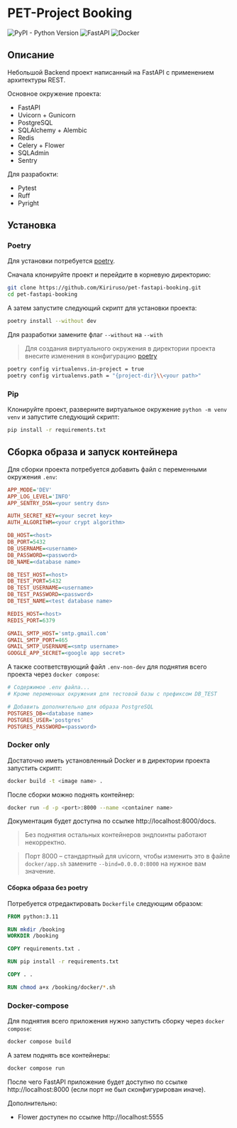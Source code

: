# PET-Project Booking

![PyPI - Python Version](https://img.shields.io/pypi/pyversions/fastapi)
![FastAPI](https://img.shields.io/badge/FastAPI-04988b?style=flat&logo=fastapi&color=white)
![Docker](https://img.shields.io/badge/Docker-E5F2FC?style=flat&logo=docker&color=%23E5F2FC)

## Описание

Небольшой Backend проект написанный на FastAPI с применением архитектуры REST.

Основное окружение проекта:
- FastAPI
- Uvicorn + Gunicorn
- PostgreSQL
- SQLAlchemy + Alembic
- Redis
- Celery + Flower
- SQLAdmin
- Sentry

Для разрабокти:
- Pytest
- Ruff
- Pyright

## Установка

### Poetry

Для установки потребуется [poetry](https://python-poetry.org/docs/#installing-with-the-official-installer).

Сначала клонируйте проект и перейдите в корневую директорию:

```bash
git clone https://github.com/Kiriruso/pet-fastapi-booking.git
cd pet-fastapi-booking
```

А затем запустите следующий скрипт для установки проекта:

```bash
poetry install --without dev
```

Для разработки замените флаг `--without` на `--with`

>Для создания виртуального окружения в директории проекта внесите изменения в конфигурацию [poetry](https://python-poetry.org/docs/configuration/#virtualenvspath)
```bash
poetry config virtualenvs.in-project = true
poetry config virtualenvs.path = "{project-dir}\\<your path>"
```

### Pip

Клонируйте проект, разверните виртуальное окружение `python -m venv venv` и запустите следующий скрипт:
```bash
pip install -r requirements.txt
```

## Сборка образа и запуск контейнера

Для сборки проекта потребуется добавить файл с переменными окружения `.env`:
```ini
APP_MODE='DEV'
APP_LOG_LEVEL='INFO'
APP_SENTRY_DSN=<your sentry dsn>

AUTH_SECRET_KEY=<your secret key>
AUTH_ALGORITHM=<your crypt algorithm>

DB_HOST=<host>
DB_PORT=5432
DB_USERNAME=<username>
DB_PASSWORD=<password>
DB_NAME=<database name>

DB_TEST_HOST=<host>
DB_TEST_PORT=5432
DB_TEST_USERNAME=<username>
DB_TEST_PASSWORD=<password>
DB_TEST_NAME=<test database name>

REDIS_HOST=<host>
REDIS_PORT=6379

GMAIL_SMTP_HOST='smtp.gmail.com'
GMAIL_SMTP_PORT=465
GMAIL_SMTP_USERNAME=<smtp username>
GOOGLE_APP_SECRET=<google app secret>
```

А также соответствующий файл `.env-non-dev` для поднятия всего проекта через `docker compose`:
```ini
# Содержимое .env файла...
# Кроме переменных окружения для тестовой базы с префиксом DB_TEST

# Добавить дополнительно для образа PostgreSQL
POSTGRES_DB=<database name>
POSTGRES_USER='postgres'
POSTGRES_PASSWORD=<password>
```

### Docker only

Достаточно иметь установленный Docker и в директории проекта запустить скрипт:
```bash
docker build -t <image name> .
```

После сборки можно поднять контейнер:
```bash
docker run -d -p <port>:8000 --name <container name>
```

Документация будет доступна по ссылке http://localhost:8000/docs.

>Без поднятия остальных контейнеров эндпоинты работают некорректно.

>Порт 8000 &ndash; стандартный для uvicorn, чтобы изменить это в файле `docker/app.sh` замените `--bind=0.0.0.0:8000` на нужное вам значение.  

#### Сборка образа без poetry

Потребуется отредактировать `Dockerfile` следующим образом:
```dockerfile
FROM python:3.11

RUN mkdir /booking
WORKDIR /booking

COPY requirements.txt .

RUN pip install -r requirements.txt

COPY . .

RUN chmod a+x /booking/docker/*.sh
```

### Docker-compose

Для поднятия всего приложения нужно запустить сборку через `docker compose`:
```bash
docker compose build
```

А затем поднять все контейнеры:
```bash
docker compose run
```

После чего FastAPI приложение будет доступно по ссылке http://localhost:8000 (если порт не был сконфигурирован иначе).

Дополнительно:
- Flower доступен по ссылке http://localhost:5555